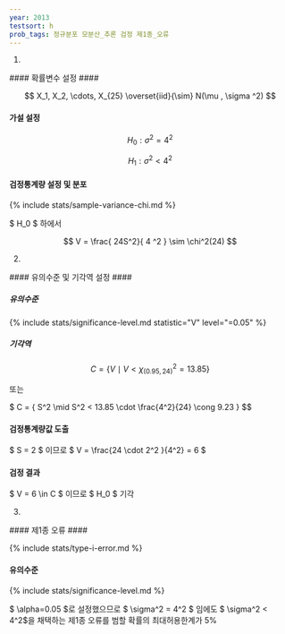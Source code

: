 ```yaml
---
year: 2013
testsort: h
prob_tags: 정규분포 모분산_추론 검정 제1종_오류
---
```

1)

<div>
#### 확률변수 설정 ####

$$ X_1, X_2, \cdots, X_{25} \overset{iid}{\sim} N(\mu , \sigma ^2) $$

#### 가설 설정 ####

$$ H_0 : \sigma ^2 = 4^2 $$

$$ H_1 : \sigma ^2 < 4^2 $$

#### 검정통계량 설정 및 분포 ####

{% include stats/sample-variance-chi.md %}

$ H_0 $ 하에서

$$ V = \frac{ 24S^2}{ 4 ^2 }  \sim \chi^2(24) $$

</div>

2)

<div>
#### 유의수준 및 기각역 설정 ####

##### 유의수준 #####

{% include stats/significance-level.md statistic="V" level="=0.05" %}

##### 기각역 #####

$$ C = \{ V \mid V < \chi _{(0.95, 24)}^2 = 13.85 \} $$

또는

$ C = \{ S^2 \mid S^2 < 13.85 \cdot \frac{4^2}{24} \cong 9.23 \} $$

#### 검정통계량값 도출 ####

$ S = 2 $ 이므로  $ V = \frac{24 \cdot 2^2 }{4^2} = 6 $

#### 검정 결과 ####

$ V = 6  \in C $ 이므로 $ H_0 $ 기각
</div>

3)

<div>
#### 제1종 오류 ####

{% include stats/type-i-error.md %}

#### 유의수준 ####

{% include stats/significance-level.md %}

$ \alpha=0.05 $로 설정했으므로 $ \sigma^2 = 4^2 $ 임에도 $ \sigma^2 < 4^2$을 채택하는 제1종 오류를 범할 확률의 최대허용한계가 5%
</div>